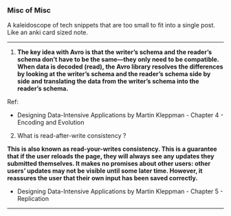 ### Misc of Misc

A kaleidoscope of tech snippets that are too small to fit into a single post.
Like an anki card sized note.

---

1.  **The key idea with Avro is that the writer’s schema and the reader’s schema don’t have to be the same—they only need to be compatible. When data is decoded (read), the Avro library resolves the differences by looking at the writer’s schema and the reader’s schema side by side and translating the data from the writer’s schema into the reader’s schema.**

Ref:

- Designing Data-Intensive Applications by Martin Kleppman - Chapter 4 - Encoding and Evolution

2.  What is read-after-write consistency ?

**This is also known as read-your-writes consistency. This is a guarantee that if the user reloads the page, they will always see any updates they submitted themselves. It makes no promises about other users: other users’ updates may not be visible until some later time. However, it reassures
the user that their own input has been saved correctly.**

- Designing Data-Intensive Applications by Martin Kleppman - Chapter 5 - Replication

---
